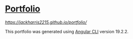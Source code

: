 

# [Portfolio](https://jackharris2215.github.io/portfolio/)
_https://jackharris2215.github.io/portfolio/_

This portfolio was generated using [Angular CLI](https://github.com/angular/angular-cli) version 19.2.2.


